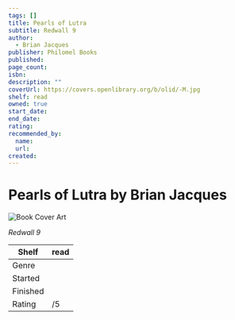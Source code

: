 ```yaml
---
tags: []
title: Pearls of Lutra
subtitle: Redwall 9
author:
  - Brian Jacques
publisher: Philomel Books
published:
page_count:
isbn:
description: ""
coverUrl: https://covers.openlibrary.org/b/olid/-M.jpg
shelf: read
owned: true
start_date:
end_date:
rating:
recommended_by:
  name:
  url:
created:
---
```


# Pearls of Lutra by Brian Jacques

![Book Cover Art](https://covers.openlibrary.org/b/olid/-M.jpg)

_Redwall 9_

| Shelf | read |
| --- | --- |
| Genre |  |
| Started |  |
| Finished |  |
| Rating | /5 |
